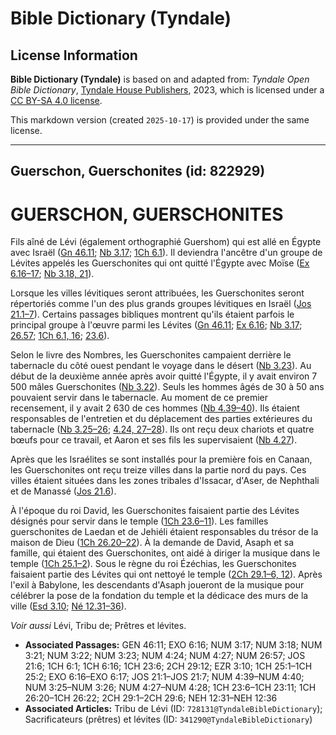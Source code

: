 # Bible Dictionary (Tyndale)

## License Information

**Bible Dictionary (Tyndale)** is based on and adapted from: _Tyndale Open Bible Dictionary_, [Tyndale House Publishers](https://tyndaleopenresources.com/), 2023, which is licensed under a [CC BY-SA 4.0 license](https://creativecommons.org/licenses/by-sa/4.0/legalcode.en).

This markdown version (created `2025-10-17`) is provided under the same license.



--------------------------------

## Guerschon, Guerschonites (id: 822929)

GUERSCHON, GUERSCHONITES
========================

Fils aîné de Lévi (également orthographié Guershom) qui est allé en Égypte avec Israël ([Gn 46\.11](https://ref.ly/Gen46:11); [Nb 3\.17](https://ref.ly/Num3:17); [1Ch 6\.1](https://ref.ly/1Chr6:1)). Il deviendra l'ancêtre d'un groupe de Lévites appelés les Guerschonites qui ont quitté l'Égypte avec Moïse ([Ex 6\.16–17](https://ref.ly/Exod6:16-Exod6:17); [Nb 3\.18, 21](https://ref.ly/Num3:18,Num3:21)).

Lorsque les villes lévitiques seront attribuées, les Guerschonites seront répertoriés comme l'un des plus grands groupes lévitiques en Israël ([Jos 21\.1–7](https://ref.ly/Josh21:1-Josh21:7)). Certains passages bibliques montrent qu'ils étaient parfois le principal groupe à l'œuvre parmi les Lévites ([Gn 46\.11](https://ref.ly/Gen46:11); [Ex 6\.16](https://ref.ly/Exod6:16); [Nb 3\.17](https://ref.ly/Num3:17); [26\.57](https://ref.ly/Num26:57); [1Ch 6\.1, 16](https://ref.ly/1Chr6:1,1Chr6:16); [23\.6](https://ref.ly/1Chr23:6)).

Selon le livre des Nombres, les Guerschonites campaient derrière le tabernacle du côté ouest pendant le voyage dans le désert ([Nb 3\.23](https://ref.ly/Num3:23)). Au début de la deuxième année après avoir quitté l'Égypte, il y avait environ 7 500 mâles Guerschonites ([Nb 3\.22](https://ref.ly/Num3:22)). Seuls les hommes âgés de 30 à 50 ans pouvaient servir dans le tabernacle. Au moment de ce premier recensement, il y avait 2 630 de ces hommes ([Nb 4\.39–40](https://ref.ly/Num4:39-Num4:40)). Ils étaient responsables de l'entretien et du déplacement des parties extérieures du tabernacle ([Nb 3\.25–26](https://ref.ly/Num3:25-Num3:26); [4\.24, 27–28](https://ref.ly/Num4:24,Num4:27-Num4:28)). Ils ont reçu deux chariots et quatre bœufs pour ce travail, et Aaron et ses fils les supervisaient ([Nb 4\.27](https://ref.ly/Num4:27)).

Après que les Israélites se sont installés pour la première fois en Canaan, les Guerschonites ont reçu treize villes dans la partie nord du pays. Ces villes étaient situées dans les zones tribales d'Issacar, d'Aser, de Nephthali et de Manassé ([Jos 21\.6](https://ref.ly/Josh21:6)).

À l'époque du roi David, les Guerschonites faisaient partie des Lévites désignés pour servir dans le temple ([1Ch 23\.6–11](https://ref.ly/1Chr23:6-1Chr23:11)). Les familles guerschonites de Laedan et de Jehiéli étaient responsables du trésor de la maison de Dieu ([1Ch 26\.20–22](https://ref.ly/1Chr26:20-1Chr26:22)). À la demande de David, Asaph et sa famille, qui étaient des Guerschonites, ont aidé à diriger la musique dans le temple ([1Ch 25\.1–2](https://ref.ly/1Chr25:1-1Chr25:2)). Sous le règne du roi Ézéchias, les Guerschonites faisaient partie des Lévites qui ont nettoyé le temple ([2Ch 29\.1–6, 12](https://ref.ly/2Chr29:1-2Chr29:6,2Chr29:12)). Après l'exil à Babylone, les descendants d'Asaph joueront de la musique pour célébrer la pose de la fondation du temple et la dédicace des murs de la ville ([Esd 3\.10](https://ref.ly/Ezra3:10); [Né 12\.31–36](https://ref.ly/Neh12:31-Neh12:36)).

*Voir aussi* Lévi, Tribu de; Prêtres et lévites.

* **Associated Passages:** GEN 46:11; EXO 6:16; NUM 3:17; NUM 3:18; NUM 3:21; NUM 3:22; NUM 3:23; NUM 4:24; NUM 4:27; NUM 26:57; JOS 21:6; 1CH 6:1; 1CH 6:16; 1CH 23:6; 2CH 29:12; EZR 3:10; 1CH 25:1–1CH 25:2; EXO 6:16–EXO 6:17; JOS 21:1–JOS 21:7; NUM 4:39–NUM 4:40; NUM 3:25–NUM 3:26; NUM 4:27–NUM 4:28; 1CH 23:6–1CH 23:11; 1CH 26:20–1CH 26:22; 2CH 29:1–2CH 29:6; NEH 12:31–NEH 12:36
* **Associated Articles:** Tribu de Lévi (ID: `728131@TyndaleBibleDictionary`); Sacrificateurs (prêtres) et lévites (ID: `341290@TyndaleBibleDictionary`)

